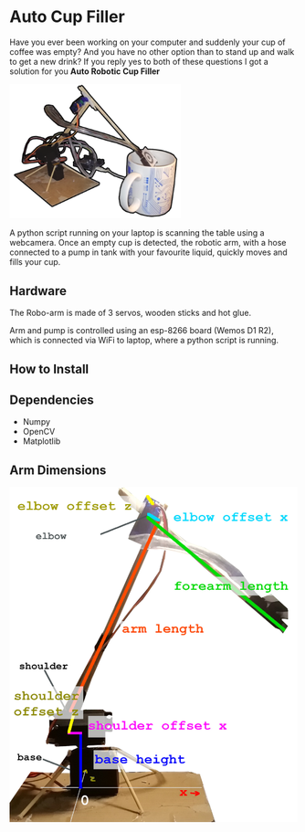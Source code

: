 # Auto Cup Filler

Have you ever been working on your computer and suddenly your cup of coffee was empty? 
And you have no other option than to stand up and walk to get a new drink?
If you reply yes to both of these questions I got a solution for you
**Auto Robotic Cup Filler**

<img src="https://github.com/tomash1234/robot-arm-filler/blob/main/doc/overview_small.png" width="300">

A python script running on your laptop is scanning the table using a webcamera.
Once an empty cup is detected, the robotic arm, with a hose connected 
to a pump in tank with your favourite liquid, quickly moves and fills your cup. 



## Hardware

The Robo-arm is made of 3 servos, wooden sticks and hot glue. 


Arm and pump is controlled using an esp-8266 board (Wemos D1 R2), 
which is connected via WiFi to laptop, where a python script is running.


## How to Install


## Dependencies
* Numpy
* OpenCV
* Matplotlib 

## Arm Dimensions

<img src="https://github.com/tomash1234/robot-arm-filler/blob/main/doc/dimensions.jpg" width="600">
